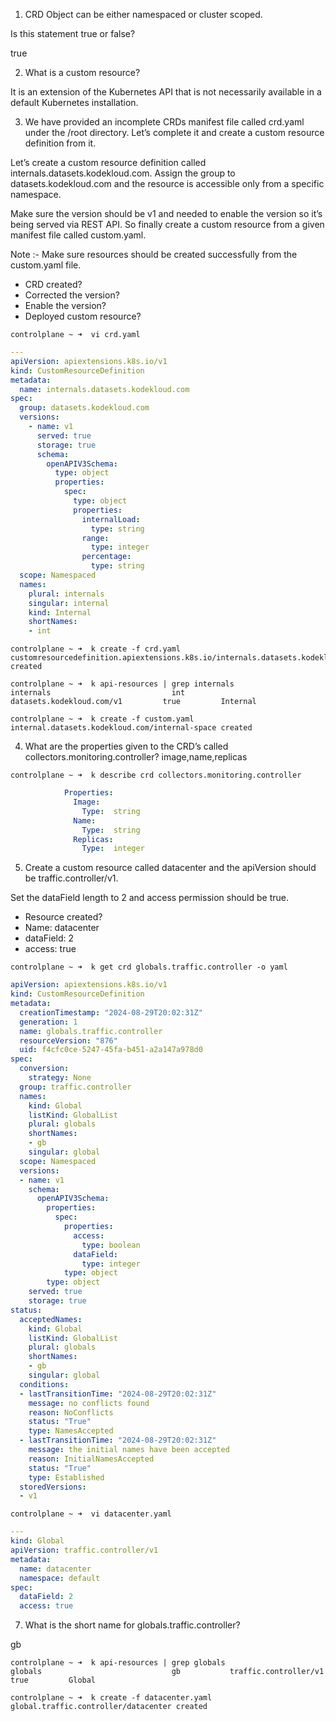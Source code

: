 1. CRD Object can be either namespaced or cluster scoped.

Is this statement true or false?

true

2. What is a custom resource?

It is an extension of the Kubernetes API that is not necessarily available in a default Kubernetes installation.

3. We have provided an incomplete CRDs manifest file called crd.yaml under the /root directory. Let’s complete it and create a custom resource definition from it.

Let’s create a custom resource definition called internals.datasets.kodekloud.com. Assign the group to datasets.kodekloud.com and the resource is accessible only from a specific namespace.

Make sure the version should be v1 and needed to enable the version so it’s being served via REST API.
So finally create a custom resource from a given manifest file called custom.yaml.

Note :- Make sure resources should be created successfully from the custom.yaml file.

- CRD created?
- Corrected the version?
- Enable the version?
- Deployed custom resource?

```shell
controlplane ~ ➜  vi crd.yaml
```

```yaml
---
apiVersion: apiextensions.k8s.io/v1
kind: CustomResourceDefinition
metadata:
  name: internals.datasets.kodekloud.com 
spec:
  group: datasets.kodekloud.com 
  versions:
    - name: v1
      served: true
      storage: true
      schema:
        openAPIV3Schema:
          type: object
          properties:
            spec:
              type: object
              properties:
                internalLoad:
                  type: string
                range:
                  type: integer
                percentage:
                  type: string
  scope: Namespaced
  names:
    plural: internals
    singular: internal
    kind: Internal
    shortNames:
    - int
```

```shell
controlplane ~ ➜  k create -f crd.yaml 
customresourcedefinition.apiextensions.k8s.io/internals.datasets.kodekloud.com created

controlplane ~ ➜  k api-resources | grep internals
internals                           int          datasets.kodekloud.com/v1         true         Internal

controlplane ~ ➜  k create -f custom.yaml
internal.datasets.kodekloud.com/internal-space created
```

4. What are the properties given to the CRD’s called collectors.monitoring.controller?
image,name,replicas

```shell
controlplane ~ ➜  k describe crd collectors.monitoring.controller
```

```yaml
            Properties:
              Image:
                Type:  string
              Name:
                Type:  string
              Replicas:
                Type:  integer
```

5. Create a custom resource called datacenter and the apiVersion should be traffic.controller/v1.

Set the dataField length to 2 and access permission should be true.

- Resource created?
- Name: datacenter
- dataField: 2
- access: true

```shell
controlplane ~ ➜  k get crd globals.traffic.controller -o yaml
```

```yaml
apiVersion: apiextensions.k8s.io/v1
kind: CustomResourceDefinition
metadata:
  creationTimestamp: "2024-08-29T20:02:31Z"
  generation: 1
  name: globals.traffic.controller
  resourceVersion: "876"
  uid: f4cfc0ce-5247-45fa-b451-a2a147a978d0
spec:
  conversion:
    strategy: None
  group: traffic.controller
  names:
    kind: Global
    listKind: GlobalList
    plural: globals
    shortNames:
    - gb
    singular: global
  scope: Namespaced
  versions:
  - name: v1
    schema:
      openAPIV3Schema:
        properties:
          spec:
            properties:
              access:
                type: boolean
              dataField:
                type: integer
            type: object
        type: object
    served: true
    storage: true
status:
  acceptedNames:
    kind: Global
    listKind: GlobalList
    plural: globals
    shortNames:
    - gb
    singular: global
  conditions:
  - lastTransitionTime: "2024-08-29T20:02:31Z"
    message: no conflicts found
    reason: NoConflicts
    status: "True"
    type: NamesAccepted
  - lastTransitionTime: "2024-08-29T20:02:31Z"
    message: the initial names have been accepted
    reason: InitialNamesAccepted
    status: "True"
    type: Established
  storedVersions:
  - v1
```

```shell
controlplane ~ ➜  vi datacenter.yaml 
```

```yaml
---
kind: Global
apiVersion: traffic.controller/v1
metadata:
  name: datacenter
  namespace: default
spec:
  dataField: 2
  access: true
```


7. What is the short name for globals.traffic.controller?

gb

```shell
controlplane ~ ➜  k api-resources | grep globals
globals                             gb           traffic.controller/v1             true         Global

controlplane ~ ➜  k create -f datacenter.yaml 
global.traffic.controller/datacenter created
```
